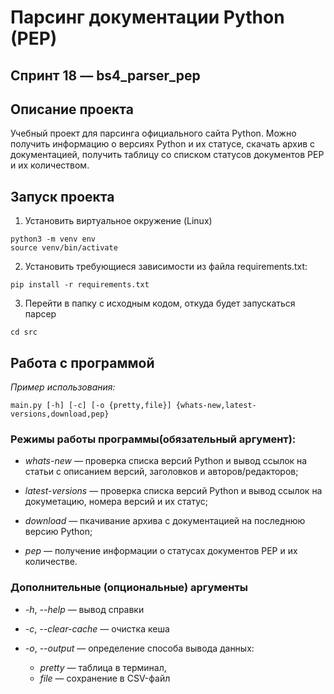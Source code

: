 # Парсинг документации Python (PEP)
## Спринт 18 — bs4_parser_pep

## Описание проекта
Учебный проект для парсинга официального сайта Python. Можно получить информацию о версиях Python и их статусе, скачать архив с документацией, получить таблицу со списком статусов документов PEP и их количеством. 

## Запуск проекта
1. Установить виртуальное окружение (Linux)
```
python3 -m venv env
source venv/bin/activate
```

2. Установить требующиеся зависимости из файла requirements.txt:
```
pip install -r requirements.txt
```
3. Перейти в папку с исходным кодом, откуда будет запускаться парсер
```
cd src
```

## Работа с программой
*Пример использования:*

```
main.py [-h] [-c] [-o {pretty,file}] {whats-new,latest-versions,download,pep}
```
### Режимы работы программы(обязательный аргумент):

- *whats-new* — проверка списка версий Python и вывод ссылок на статьи с описанием версий, заголовков и авторов/редакторов;

- *latest-versions* — проверка списка версий Python и вывод ссылок на докуметацию, номера версий и их статус;

- *download* — пкачивание архива с документацией на последнюю версию Python;

- *pep* — получение информации о статусах документов PEP и их количестве.

### Дополнительные (опциональные) аргументы

- *-h*, *--help* — вывод справки

- *-c*, *--clear-cache* — очистка кеша

- *-o*, *--output* — определение способа вывода данных: 
    - *pretty* — таблица в терминал,
    - *file* — сохранение в CSV-файл
